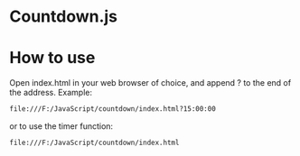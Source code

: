 Countdown.js
============

# How to use
Open index.html in your web browser of choice, and append ?<time to countdown to> to the end of the address.
Example:
```html
file:///F:/JavaScript/countdown/index.html?15:00:00
```

or to use the timer function:
```html
file:///F:/JavaScript/countdown/index.html
```